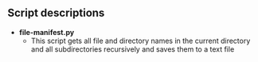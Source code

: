 ## Script descriptions

- **file-manifest.py**
    - This script gets all file and directory names in the current directory and all subdirectories recursively and saves them to a text file